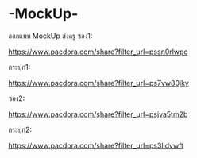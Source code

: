 # -MockUp-
ออกแบบ MockUp ส่งครู
ซอง1:

https://www.pacdora.com/share?filter_url=pssn0rlwpc

กระปุก1:

https://www.pacdora.com/share?filter_url=ps7vw80jky

ซอง2:

https://www.pacdora.com/share?filter_url=psjva5tm2b

กระปุก2:

https://www.pacdora.com/share?filter_url=ps3lidvwft
